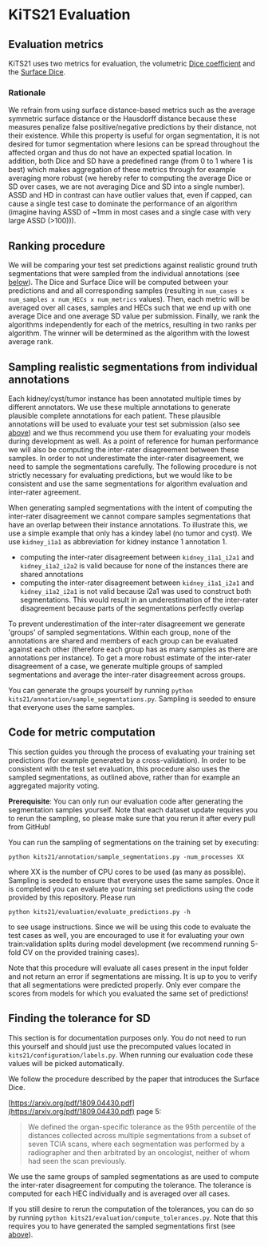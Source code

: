 # KiTS21 Evaluation

## Evaluation metrics

KiTS21 uses two metrics for evaluation, the volumetric
[Dice coefficient](https://en.wikipedia.org/wiki/S%C3%B8rensen%E2%80%93Dice_coefficient) and the
[Surface Dice](https://arxiv.org/pdf/1809.04430.pdf).

### Rationale

We refrain from using surface distance-based metrics such as the average symmetric surface distance or the
Hausdorff distance because these measures penalize false positive/negative predictions by their distance, not their
existence. While this property is useful for organ segmentation, it is not desired for tumor segmentation where
lesions can be spread throughout the affected organ and thus do not have an expected spatial location. In addition,
both Dice and SD have a predefined range (from 0 to 1 where 1 is best) which makes aggregation of these metrics through
for example averaging more robust (we hereby refer to computing the average Dice or SD over cases, we are not averaging
Dice and SD into a single number). ASSD and HD in contrast can have outlier values that, even if capped, can
cause a single test case to dominate the performance of an algorithm (imagine having ASSD of ~1mm in most cases and
a single case with very large ASSD (>100))).

## Ranking procedure

We will be comparing your test set predictions against realistic ground truth segmentations that were sampled from the
individual annotations (see [below](#sampling-realistic-segmentations-from-individual-annotations)). The Dice and
Surface Dice will be computed between your predictions and
and all corresponding samples (resulting in `num_cases x num_samples x num_HECs x num_metrics` values). Then, each
metric will be averaged over all cases, samples and HECs such
that we end up with one average Dice and one average SD value per submission. Finally, we rank the algorithms
independently for each of the metrics, resulting in two ranks per algorithm. The winner will be determined as the
algorithm with the lowest average rank.

## Sampling realistic segmentations from individual annotations

Each kidney/cyst/tumor instance has been annotated multiple times by different annotators. We use these multiple annotations
to generate plausible complete annotations for each patient. These plausible annotations will be used to evaluate your
test set submission (also see [above](#ranking-procedure)) and we thus recommend you use them for evaluating your
models during development as well.
As a point of reference for human performance we will also be computing the inter-rater disagreement between these
samples. In order to not underestimate the inter-rater disagreement, we need to sample the segmentations carefully.
The following procedure is not strictly necessary for evaluating predictions, but we would like to be consistent and
use the same segmentations for algorithm evaluation and inter-rater agreement.

When generating sampled segmentations with the intent of computing the inter-rater disagreement we cannot compare
samples segmentations that have an overlap between their instance annotations. To illustrate this, we use a simple
example that only has a kindey label (no tumor and cyst). We use `kidney_i1a1` as abbreviation for kidney instance 1
annotation 1.

- computing the inter-rater disagreement between `kidney_i1a1_i2a1` and `kidney_i1a2_i2a2` is valid because for none of the
  instances there are shared annotations
- computing the inter-rater disagreement between `kidney_i1a1_i2a1` and `kidney_i1a2_i2a1` is not valid because i2a1 was
  used to construct both segmentations. This would result in an underestimation of the inter-rater disagreement because
  parts of the segmentations perfectly overlap

To prevent underestimation of the inter-rater disagreement we generate 'groups' of sampled segmentations. Within each
group, none of the annotations are shared and members of each group can be evaluated against each other (therefore
each group has as many samples as there are annotations per instance). To get a more
robust estimate of the inter-rater disagreement of a case, we generate multiple groups of sampled segmentations and
average the inter-rater disagreement across groups.

You can generate the groups yourself by running `python kits21/annotation/sample_segmentations.py`. Sampling is
seeded to ensure that everyone uses the same samples.

## Code for metric computation
This section guides you through the process of evaluating your training set predictions (for example generated by a 
cross-validation). In order to be consistent with the test set evaluation, this procedure also uses the sampled 
segmentations, as outlined above, rather than for example an aggregated majority voting. 

**Prerequisite**: You can only run our evaluation code after generating the segmentation samples yourself. Note that
each dataset update requires you to rerun the sampling, so please make sure that you rerun it after every pull from
GitHub!

You can run the sampling of segmentations on the training set by executing:

`python kits21/annotation/sample_segmentations.py -num_processes XX`

where XX is the number of CPU cores to be used (as many as possible). Sampling is seeded to ensure that everyone uses
the same samples.
Once it is completed you can evaluate your training set predictions using the code provided by this repository. Please
run

`python kits21/evaluation/evaluate_predictions.py -h`

to see usage instructions. Since we will be using this code to evaluate the test cases as well, you are
encouraged to use it for evaluating your own train:validation splits during model development (we recommend running
5-fold CV on the provided training cases).

Note that this procedure will evaluate all cases present in the input folder and not return an error if segmentations 
are missing. It is up to you to verify that all segmentations were predicted properly. Only ever compare the scores 
from models for which you evaluated the same set of predictions! 

## Finding the tolerance for SD

This section is for documentation purposes only. You do not need to run this yourself and should just use the
precomputed values located in `kits21/configuration/labels.py`. When running our evaluation code these values will
be picked automatically.

We follow the procedure described by the paper that introduces the Surface Dice.

[https://arxiv.org/pdf/1809.04430.pdf](https://arxiv.org/pdf/1809.04430.pdf) page 5:

> We defined the organ-specific tolerance as the 95th percentile of the distances collected across multiple
> segmentations from a subset of seven TCIA scans, where each segmentation was performed by a radiographer and then
> arbitrated by an oncologist, neither of whom had seen the scan previously.

We use the same groups of sampled segmentations as are used to compute the inter-rater disagreement for computing the
tolerance. The tolerance is computed for each HEC individually and is averaged over all cases.

If you still desire to rerun the computation of the tolerances, you can do so by running
`python kits21/evaluation/compute_tolerances.py`. Note that this requires you to have generated the sampled
segmentations first (see [above](#sampling-realistic-segmentations-from-individual-annotations)).
